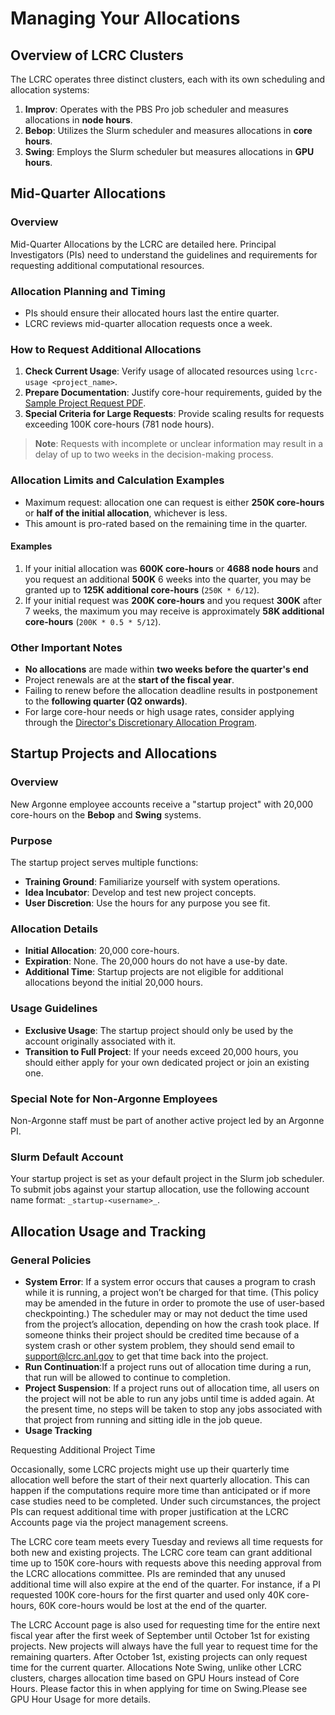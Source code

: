 # Managing Your Allocations

## Overview of LCRC Clusters

The LCRC operates three distinct clusters, each with its own scheduling and allocation systems:

1. **Improv**: Operates with the PBS Pro job scheduler and measures allocations in **node hours**.
2. **Bebop**: Utilizes the Slurm scheduler and measures allocations in **core hours**.
3. **Swing**: Employs the Slurm scheduler but measures allocations in **GPU hours**.

## Mid-Quarter Allocations

### Overview

Mid-Quarter Allocations by the LCRC are detailed here. Principal Investigators (PIs) need to understand the guidelines and requirements for requesting additional computational resources.

### Allocation Planning and Timing

- PIs should ensure their allocated hours last the entire quarter.
- LCRC reviews mid-quarter allocation requests once a week.

### How to Request Additional Allocations

1. **Check Current Usage**: Verify usage of allocated resources using `lcrc-usage <project_name>`.
2. **Prepare Documentation**: Justify core-hour requirements, guided by the [Sample Project Request PDF](https://accounts.lcrc.anl.gov/sample_project_request.pdf).
3. **Special Criteria for Large Requests**: Provide scaling results for requests exceeding 100K core-hours (781 node hours).

> **Note**: Requests with incomplete or unclear information may result in a delay of up to two weeks in the decision-making process.

### Allocation Limits and Calculation Examples

- Maximum request: allocation one can request is either **250K core-hours** or **half of the initial allocation**, whichever is less.
- This amount is pro-rated based on the remaining time in the quarter.

#### Examples

1. If your initial allocation was **600K core-hours** or **4688 node hours**  and you request an additional **500K** 6 weeks into the quarter, you may be granted up to **125K additional core-hours** (`250K * 6/12`).
2. If your initial request was **200K core-hours** and you request **300K** after 7 weeks, the maximum you may receive is approximately **58K additional core-hours** (`200K * 0.5 * 5/12`).

### Other Important Notes

- **No allocations** are made within **two weeks before the quarter's end**
- Project renewals are at the **start of the fiscal year**.
- Failing to renew before the allocation deadline results in postponement to the **following quarter (Q2 onwards)**.
- For large core-hour needs or high usage rates, consider applying through the [Director's Discretionary Allocation Program](https://www.alcf.anl.gov/science/directors-discretionary-allocation-program).

## Startup Projects and Allocations

### Overview

New Argonne employee accounts receive a "startup project" with 20,000 core-hours on the **Bebop** and **Swing** systems.

### Purpose

The startup project serves multiple functions:

- **Training Ground**: Familiarize yourself with system operations.
- **Idea Incubator**: Develop and test new project concepts.
- **User Discretion**: Use the hours for any purpose you see fit.

### Allocation Details

- **Initial Allocation**: 20,000 core-hours.
- **Expiration**: None. The 20,000 hours do not have a use-by date.
- **Additional Time**: Startup projects are not eligible for additional allocations beyond the initial 20,000 hours.

### Usage Guidelines

- **Exclusive Usage**: The startup project should only be used by the account originally associated with it.
- **Transition to Full Project**: If your needs exceed 20,000 hours, you should either apply for your own dedicated project or join an existing one.
  
### Special Note for Non-Argonne Employees

Non-Argonne staff must be part of another active project led by an Argonne PI.

### Slurm Default Account

Your startup project is set as your default project in the Slurm job scheduler. To submit jobs against your startup allocation, use the following account name format: `_startup-<username>_`.

## Allocation Usage and Tracking

### General Policies

- **System Error**: If a system error occurs that causes a program to crash while it is running, a project won’t be charged for that time. (This policy may be amended in the future in order to promote the use of user-based checkpointing.) The scheduler may or may not deduct the time used from the project’s allocation, depending on how the crash took place. If someone thinks their project should be credited time because of a system crash or other system problem, they should send email to support@lcrc.anl.gov to get that time back into the project.
- **Run Continuation**:If a project runs out of allocation time during a run, that run will be allowed to continue to completion.
- **Project Suspension**: If a project runs out of allocation time, all users on the project will not be able to run any jobs until time is added again. At the present time, no steps will be taken to stop any jobs associated with that project from running and sitting idle in the job queue.
- **Usage Tracking**

Requesting Additional Project Time

Occasionally, some LCRC projects might use up their quarterly time allocation well before the start of their next quarterly allocation. This can happen if the computations require more time than anticipated or if more case studies need to be completed. Under such circumstances, the project PIs can request additional time with proper justification at the LCRC Accounts page via the project management screens.

The LCRC core team meets every Tuesday and reviews all time requests for both new and existing projects. The LCRC core team can grant additional time up to 150K core-hours with requests above this needing approval from the LCRC allocations committee. PIs are reminded that any unused additional time will also expire at the end of the quarter. For instance, if a PI requested 100K core-hours for the first quarter and used only 40K core-hours, 60K core-hours would be lost at the end of the quarter.

The LCRC Account page is also used for requesting time for the entire next fiscal year after the first week of September until October 1st for existing projects. New projects will always have the full year to request time for the remaining quarters. After October 1st, existing projects can only request time for the current quarter.
Allocations Note
Swing, unlike other LCRC clusters, charges allocation time based on GPU Hours instead of Core Hours. Please factor this in when applying for time on Swing.Please see GPU Hour Usage for more details.

